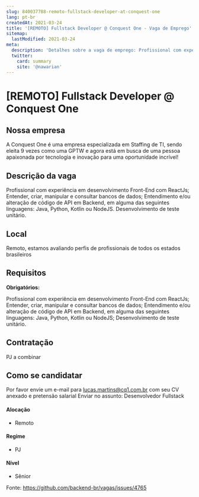 ```yaml
---
slug: 840037788-remoto-fullstack-developer-at-conquest-one
lang: pt-br
createdAt: 2021-03-24
title: '[REMOTO] Fullstack Developer @ Conquest One - Vaga de Emprego'
sitemap:
  lastModified: 2021-03-24
meta:
  description: 'Detalhes sobre a vaga de emprego: Profissional com experiência em desenvolvimento Front-End com ReactJs; Entender, criar, manipular e consultar bancos de dados; Entendimento e/ou alteração de código de API em Backend, em alguma das seguintes linguagens: Java, Python, Kotlin ou NodeJS. Desenvolvimento de teste unitário.'
  twitter:
    card: summary
    site: '@nawarian'
---
```


# [REMOTO] Fullstack Developer @ Conquest One


## Nossa empresa

A Conquest One é uma empresa especializada em Staffing de TI, sendo eleita 9 vezes como uma GPTW e agora está em busca de uma pessoa apaixonada por tecnologia e inovação para uma oportunidade incrível!

## Descrição da vaga

Profissional com experiência em desenvolvimento Front-End com ReactJs;
Entender, criar, manipular e consultar bancos de dados;
Entendimento e/ou alteração de código de API em Backend, em alguma das seguintes linguagens: Java, Python, Kotlin ou NodeJS.
Desenvolvimento de teste unitário.

## Local

Remoto, estamos avaliando perfis de profissionais de todos os estados brasileiros

## Requisitos

**Obrigatórios:**

Profissional com experiência em desenvolvimento Front-End com ReactJs;
Entender, criar, manipular e consultar bancos de dados;
Entendimento e/ou alteração de código de API em Backend, em alguma das seguintes linguagens: Java, Python, Kotlin ou NodeJS;
Desenvolvimento de teste unitário.

## Contratação

PJ a combinar

## Como se candidatar

Por favor envie um e-mail para lucas.martins@cq1.com.br com seu CV anexado e pretensão salarial
Enviar no assunto: Desenvolvedor Fullstack

#### Alocação
- Remoto

#### Regime
- PJ

#### Nível
- Sênior




Fonte: https://github.com/backend-br/vagas/issues/4765